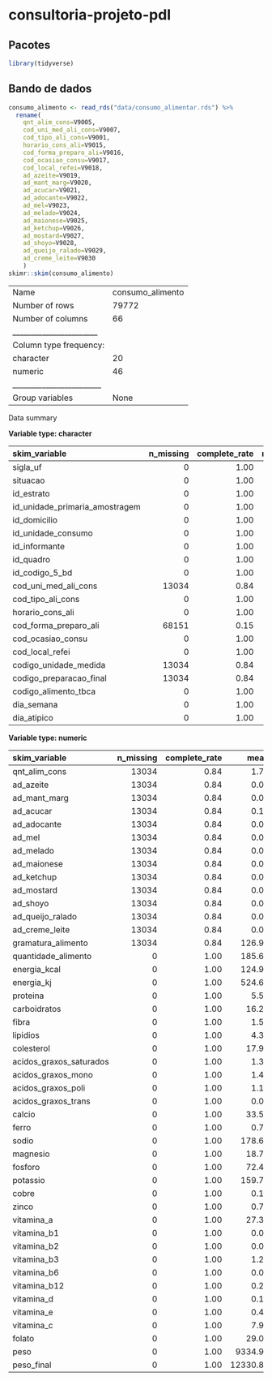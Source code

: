 
<!-- README.md is generated from README.Rmd. Please edit that file -->

# consultoria-projeto-pdl

## Pacotes

``` r
library(tidyverse)
```

## Bando de dados

``` r
consumo_alimento <- read_rds("data/consumo_alimentar.rds") %>% 
  rename(
    qnt_alim_cons=V9005,
    cod_uni_med_ali_cons=V9007,
    cod_tipo_ali_cons=V9001,
    horario_cons_ali=V9015,
    cod_forma_preparo_ali=V9016,
    cod_ocasiao_consu=V9017,
    cod_local_refei=V9018,
    ad_azeite=V9019,
    ad_mant_marg=V9020,
    ad_acucar=V9021,
    ad_adocante=V9022,
    ad_mel=V9023,
    ad_melado=V9024,
    ad_maionese=V9025,
    ad_ketchup=V9026,
    ad_mostard=V9027,
    ad_shoyo=V9028,
    ad_queijo_ralado=V9029,
    ad_creme_leite=V9030
    )
skimr::skim(consumo_alimento)
```

|                                                  |                  |
|:-------------------------------------------------|:-----------------|
| Name                                             | consumo_alimento |
| Number of rows                                   | 79772            |
| Number of columns                                | 66               |
| \_\_\_\_\_\_\_\_\_\_\_\_\_\_\_\_\_\_\_\_\_\_\_   |                  |
| Column type frequency:                           |                  |
| character                                        | 20               |
| numeric                                          | 46               |
| \_\_\_\_\_\_\_\_\_\_\_\_\_\_\_\_\_\_\_\_\_\_\_\_ |                  |
| Group variables                                  | None             |

Data summary

**Variable type: character**

| skim_variable                  | n_missing | complete_rate | min | max | empty | n_unique | whitespace |
|:-------------------------------|----------:|--------------:|----:|----:|------:|---------:|-----------:|
| sigla_uf                       |         0 |          1.00 |   2 |   2 |     0 |        1 |          0 |
| situacao                       |         0 |          1.00 |   1 |   1 |     0 |        2 |          0 |
| id_estrato                     |         0 |          1.00 |   4 |   4 |     0 |       53 |          0 |
| id_unidade_primaria_amostragem |         0 |          1.00 |   9 |   9 |     0 |      403 |          0 |
| id_domicilio                   |         0 |          1.00 |  11 |  11 |     0 |     1372 |          0 |
| id_unidade_consumo             |         0 |          1.00 |  13 |  13 |     0 |     1375 |          0 |
| id_informante                  |         0 |          1.00 |  15 |  15 |     0 |     3149 |          0 |
| id_quadro                      |         0 |          1.00 |   2 |   2 |     0 |        2 |          0 |
| id_codigo_5_bd                 |         0 |          1.00 |   5 |   5 |     0 |      542 |          0 |
| cod_uni_med_ali_cons           |     13034 |          0.84 |   1 |   2 |     0 |       63 |          0 |
| cod_tipo_ali_cons              |         0 |          1.00 |   7 |   7 |     0 |      981 |          0 |
| horario_cons_ali               |         0 |          1.00 |   2 |   3 |     0 |       24 |          0 |
| cod_forma_preparo_ali          |     68151 |          0.15 |   1 |   2 |     0 |       10 |          0 |
| cod_ocasiao_consu              |         0 |          1.00 |   1 |   1 |     0 |        7 |          0 |
| cod_local_refei                |         0 |          1.00 |   1 |   1 |     0 |        8 |          0 |
| codigo_unidade_medida          |     13034 |          0.84 |   1 |   2 |     0 |       62 |          0 |
| codigo_preparacao_final        |     13034 |          0.84 |   1 |   2 |     0 |       10 |          0 |
| codigo_alimento_tbca           |         0 |          1.00 |   6 |   6 |     0 |      845 |          0 |
| dia_semana                     |         0 |          1.00 |   6 |  13 |     0 |        7 |          0 |
| dia_atipico                    |         0 |          1.00 |   1 |   1 |     0 |        2 |          0 |

**Variable type: numeric**

| skim_variable           | n_missing | complete_rate |     mean |      sd |    p0 |     p25 |      p50 |      p75 |      p100 | hist  |
|:------------------------|----------:|--------------:|---------:|--------:|------:|--------:|---------:|---------:|----------:|:------|
| qnt_alim_cons           |     13034 |          0.84 |     1.76 |    1.62 |  0.50 |    1.00 |     1.00 |     2.00 |     20.00 | ▇▁▁▁▁ |
| ad_azeite               |     13034 |          0.84 |     0.03 |    0.18 |  0.00 |    0.00 |     0.00 |     0.00 |      1.00 | ▇▁▁▁▁ |
| ad_mant_marg            |     13034 |          0.84 |     0.04 |    0.20 |  0.00 |    0.00 |     0.00 |     0.00 |      1.00 | ▇▁▁▁▁ |
| ad_acucar               |     13034 |          0.84 |     0.10 |    0.29 |  0.00 |    0.00 |     0.00 |     0.00 |      1.00 | ▇▁▁▁▁ |
| ad_adocante             |     13034 |          0.84 |     0.01 |    0.11 |  0.00 |    0.00 |     0.00 |     0.00 |      1.00 | ▇▁▁▁▁ |
| ad_mel                  |     13034 |          0.84 |     0.00 |    0.02 |  0.00 |    0.00 |     0.00 |     0.00 |      1.00 | ▇▁▁▁▁ |
| ad_melado               |     13034 |          0.84 |     0.00 |    0.01 |  0.00 |    0.00 |     0.00 |     0.00 |      1.00 | ▇▁▁▁▁ |
| ad_maionese             |     13034 |          0.84 |     0.00 |    0.05 |  0.00 |    0.00 |     0.00 |     0.00 |      1.00 | ▇▁▁▁▁ |
| ad_ketchup              |     13034 |          0.84 |     0.00 |    0.05 |  0.00 |    0.00 |     0.00 |     0.00 |      1.00 | ▇▁▁▁▁ |
| ad_mostard              |     13034 |          0.84 |     0.00 |    0.03 |  0.00 |    0.00 |     0.00 |     0.00 |      1.00 | ▇▁▁▁▁ |
| ad_shoyo                |     13034 |          0.84 |     0.00 |    0.03 |  0.00 |    0.00 |     0.00 |     0.00 |      1.00 | ▇▁▁▁▁ |
| ad_queijo_ralado        |     13034 |          0.84 |     0.01 |    0.07 |  0.00 |    0.00 |     0.00 |     0.00 |      1.00 | ▇▁▁▁▁ |
| ad_creme_leite          |     13034 |          0.84 |     0.00 |    0.02 |  0.00 |    0.00 |     0.00 |     0.00 |      1.00 | ▇▁▁▁▁ |
| gramatura_alimento      |     13034 |          0.84 |   126.98 |  106.53 |  0.20 |   50.00 |    90.00 |   200.00 |    800.00 | ▇▃▁▁▁ |
| quantidade_alimento     |         0 |          1.00 |   185.68 |  358.70 |  0.40 |   40.00 |    90.00 |   200.00 |  12000.00 | ▇▁▁▁▁ |
| energia_kcal            |         0 |          1.00 |   124.95 |  154.20 |  0.00 |   19.85 |    89.60 |   171.36 |   7112.00 | ▇▁▁▁▁ |
| energia_kj              |         0 |          1.00 |   524.60 |  646.08 |  0.00 |   84.30 |   379.20 |   722.40 |  29708.00 | ▇▁▁▁▁ |
| proteina                |         0 |          1.00 |     5.58 |   11.97 |  0.00 |    0.03 |     1.50 |     6.12 |    436.50 | ▇▁▁▁▁ |
| carboidratos            |         0 |          1.00 |    16.27 |   22.12 |  0.00 |    0.48 |     7.34 |    25.41 |    938.56 | ▇▁▁▁▁ |
| fibra                   |         0 |          1.00 |     1.56 |    3.66 |  0.00 |    0.00 |     0.08 |     1.50 |    167.72 | ▇▁▁▁▁ |
| lipidios                |         0 |          1.00 |     4.39 |    8.07 |  0.00 |    0.03 |     1.48 |     4.96 |    355.60 | ▇▁▁▁▁ |
| colesterol              |         0 |          1.00 |    17.96 |   57.35 |  0.00 |    0.00 |     0.00 |     3.10 |   1652.58 | ▇▁▁▁▁ |
| acidos_graxos_saturados |         0 |          1.00 |     1.37 |    2.90 |  0.00 |    0.02 |     0.34 |     1.72 |    150.72 | ▇▁▁▁▁ |
| acidos_graxos_mono      |         0 |          1.00 |     1.48 |    3.25 |  0.00 |    0.00 |     0.35 |     1.48 |    151.00 | ▇▁▁▁▁ |
| acidos_graxos_poli      |         0 |          1.00 |     1.12 |    2.31 |  0.00 |    0.00 |     0.33 |     1.41 |    179.20 | ▇▁▁▁▁ |
| acidos_graxos_trans     |         0 |          1.00 |     0.09 |    0.34 |  0.00 |    0.00 |     0.00 |     0.04 |     17.48 | ▇▁▁▁▁ |
| calcio                  |         0 |          1.00 |    33.58 |   85.64 |  0.00 |    3.22 |     9.00 |    30.00 |   7903.68 | ▇▁▁▁▁ |
| ferro                   |         0 |          1.00 |     0.78 |    1.39 |  0.00 |    0.01 |     0.20 |     0.93 |     59.52 | ▇▁▁▁▁ |
| sodio                   |         0 |          1.00 |   178.67 |  309.40 |  0.00 |    4.28 |    81.32 |   249.39 |  15677.28 | ▇▁▁▁▁ |
| magnesio                |         0 |          1.00 |    18.72 |   26.48 |  0.00 |    3.00 |    10.95 |    22.98 |    928.83 | ▇▁▁▁▁ |
| fosforo                 |         0 |          1.00 |    72.43 |  123.62 |  0.00 |    0.60 |    23.75 |    94.43 |   5852.88 | ▇▁▁▁▁ |
| potassio                |         0 |          1.00 |   159.72 |  231.25 |  0.00 |    6.00 |    66.69 |   249.12 |  12871.32 | ▇▁▁▁▁ |
| cobre                   |         0 |          1.00 |     0.10 |    0.36 |  0.00 |    0.00 |     0.04 |     0.11 |     34.62 | ▇▁▁▁▁ |
| zinco                   |         0 |          1.00 |     0.75 |    1.76 |  0.00 |    0.00 |     0.18 |     0.71 |     43.92 | ▇▁▁▁▁ |
| vitamina_a              |         0 |          1.00 |    27.30 |  392.14 |  0.00 |    0.00 |     0.00 |     3.16 |  40043.22 | ▇▁▁▁▁ |
| vitamina_b1             |         0 |          1.00 |     0.07 |    0.18 |  0.00 |    0.00 |     0.01 |     0.06 |      5.76 | ▇▁▁▁▁ |
| vitamina_b2             |         0 |          1.00 |     0.08 |    0.19 |  0.00 |    0.00 |     0.00 |     0.05 |      7.41 | ▇▁▁▁▁ |
| vitamina_b3             |         0 |          1.00 |     1.22 |    4.99 |  0.00 |    0.00 |     0.00 |     0.78 |    350.40 | ▇▁▁▁▁ |
| vitamina_b6             |         0 |          1.00 |     0.05 |    0.19 |  0.00 |    0.00 |     0.00 |     0.03 |     16.80 | ▇▁▁▁▁ |
| vitamina_b12            |         0 |          1.00 |     0.28 |    1.90 |  0.00 |    0.00 |     0.00 |     0.00 |    175.95 | ▇▁▁▁▁ |
| vitamina_d              |         0 |          1.00 |     0.11 |    0.57 |  0.00 |    0.00 |     0.00 |     0.00 |     25.27 | ▇▁▁▁▁ |
| vitamina_e              |         0 |          1.00 |     0.47 |    1.06 |  0.00 |    0.00 |     0.13 |     0.54 |     61.78 | ▇▁▁▁▁ |
| vitamina_c              |         0 |          1.00 |     7.90 |   43.52 |  0.00 |    0.00 |     0.00 |     0.76 |   2535.04 | ▇▁▁▁▁ |
| folato                  |         0 |          1.00 |    29.09 |   59.21 |  0.00 |    0.00 |     4.56 |    28.80 |   1980.30 | ▇▁▁▁▁ |
| peso                    |         0 |          1.00 |  9334.96 | 7406.99 | 48.54 | 5366.90 |  8075.28 | 11801.14 |  78961.52 | ▇▁▁▁▁ |
| peso_final              |         0 |          1.00 | 12330.87 | 9820.08 | 53.51 | 6653.20 | 10417.41 | 15749.44 | 107836.43 | ▇▁▁▁▁ |
